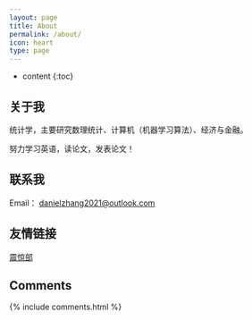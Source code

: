 ```yaml
---
layout: page
title: About
permalink: /about/
icon: heart
type: page
---
```


* content
{:toc}

## 关于我

统计学，主要研究数理统计、计算机（机器学习算法）、经济与金融。

努力学习英语，读论文，发表论文！

## 联系我

Email： danielzhang2021@outlook.com

## 友情链接

 [震惊部](blog.666baby.com)

## Comments

{% include comments.html %}
